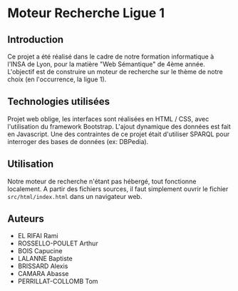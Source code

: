 # Moteur Recherche Ligue 1

## Introduction

Ce projet a été réalisé dans le cadre de notre formation informatique à l'INSA de Lyon, pour la matière "Web Sémantique" de 4ème année.
L'objectif est de construire un moteur de recherche sur le thème de notre choix (en l'occurrence, la ligue 1).

## Technologies utilisées

Projet web oblige, les interfaces sont réalisées en HTML / CSS, avec l'utilisation du framework Bootstrap. L'ajout dynamique des données est fait en Javascript.
Une des contraintes de ce projet était d'utiliser SPARQL pour interroger des bases de données (ex: DBPedia).

## Utilisation

Notre moteur de recherche n'étant pas hébergé, tout fonctionne localement. A partir des fichiers sources, il faut simplement ouvrir le fichier `src/html/index.html` dans un navigateur web.

## Auteurs

- EL RIFAI Rami
- ROSSELLO-POULET Arthur
- BOIS Capucine
- LALANNE Baptiste
- BRISSARD Alexis
- CAMARA Abasse
- PERRILLAT-COLLOMB Tom